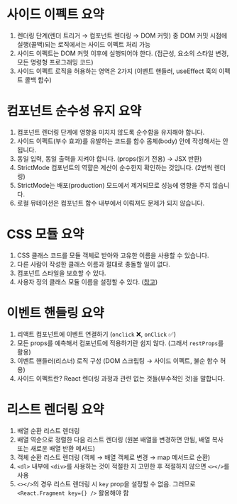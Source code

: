 # 사이드 이펙트 요약

1. 렌더링 단계(렌더 트리거 → 컴포넌트 렌더링 → DOM 커밋) 중 DOM 커밋 시점에 실행(콜백)되는 로직에서는 사이드 이펙트 처리 가능
2. 사이드 이펙트는 DOM 커밋 이후에 실행되어야 한다. (접근성, 요소의 스타일 변경, 모든 명령형 프로그래밍 코드)
3. 사이드 이펙트 로직을 허용하는 영역은 2가지 (이벤트 핸들러, useEffect 훅의 이펙트 콜백 함수)

# 컴포넌트 순수성 유지 요약

1. 컴포넌트 렌더링 단계에 영향을 미치지 않도록 순수함을 유지해야 합니다.
2. 사이드 이펙트(부수 효과)를 유발하는 코드를 함수 몸체(body) 안에 작성해서는 안됩니다.
3. 동일 입력, 동일 출력을 지켜야 합니다. (props(읽기 전용) → JSX 반환)
4. StrictMode 컴포넌트의 역햘은 계산이 순수한지 확인하는 것입니다. (2번씩 렌더링)
5. StrictMode는 배포(production) 모드에서 제거되므로 성능에 영향을 주지 않습니다.
6. 로컬 뮤테이션은 컴포넌트 함수 내부에서 이뤄져도 문제가 되지 않습니다.

# CSS 모듈 요약

1. CSS 클래스 코드를 모듈 객체로 받아와 고유한 이름을 사용할 수 있습니다.
2. 다른 사람이 작성한 클래스 이름과 절대로 충돌할 일이 없다.
3. 컴포넌트 스타일을 보호할 수 있다.
4. 사용자 정의 클래스 모듈 이름을 설정할 수 있다. ([참고](https://vitejs.dev/config/shared-options.html#css-modules))


# 이벤트 핸들링 요약

1. 리액트 컴포넌트에 이벤트 연결하기 (`onclick` ❌, `onClick` ✅)
2. 모든 props를 예측해서 컴포넌트에 적용하기란 쉽지 않다. (그래서 `restProps`를 활용)
3. 이벤트 핸들러(리스너) 로직 구성 (DOM 스크립팅 → 사이드 이펙트, 불순 함수 허용)
4. 사이드 이펙트란? React 렌더링 과정과 관련 없는 것들(부수적인 것)을 말합니다.


# 리스트 렌더링 요약

1. 배열 순환 리스트 렌더링
2. 배열 역순으로 정렬한 다음 리스트 렌더링 (원본 배열을 변경하면 안됨, 배열 복사 또는 새로운 배열 반환 메서드)
3. 객체 순환 리스트 렌더링 (객체 → 배열 객체로 변경 → map 메서드로 순환)
4. `<dl>` 내부에 `<div>`를 사용하는 것이 적절한 지 고민한 후 적절하지 않으면 `<></>`를 사용 
5. `<></>`의 경우 리스트 렌더링 시 `key` prop을 설정할 수 없음. 그러므로 `<React.Fragment key={} />` 활용해야 함